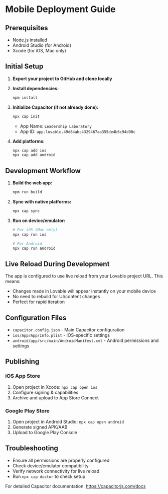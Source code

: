 
# Mobile Deployment Guide

## Prerequisites
- Node.js installed
- Android Studio (for Android)
- Xcode (for iOS, Mac only)

## Initial Setup

1. **Export your project to GitHub and clone locally**
2. **Install dependencies:**
   ```bash
   npm install
   ```

3. **Initialize Capacitor (if not already done):**
   ```bash
   npx cap init
   ```
   - App Name: `Leadership Laboratory`
   - App ID: `app.lovable.49d84abc4329467aa355de4b6c94d90c`

4. **Add platforms:**
   ```bash
   npx cap add ios
   npx cap add android
   ```

## Development Workflow

1. **Build the web app:**
   ```bash
   npm run build
   ```

2. **Sync with native platforms:**
   ```bash
   npx cap sync
   ```

3. **Run on device/emulator:**
   ```bash
   # For iOS (Mac only)
   npx cap run ios
   
   # For Android
   npx cap run android
   ```

## Live Reload During Development

The app is configured to use live reload from your Lovable project URL. This means:
- Changes made in Lovable will appear instantly on your mobile device
- No need to rebuild for UI/content changes
- Perfect for rapid iteration

## Configuration Files

- `capacitor.config.json` - Main Capacitor configuration
- `ios/App/App/Info.plist` - iOS-specific settings
- `android/app/src/main/AndroidManifest.xml` - Android permissions and settings

## Publishing

### iOS App Store
1. Open project in Xcode: `npx cap open ios`
2. Configure signing & capabilities
3. Archive and upload to App Store Connect

### Google Play Store
1. Open project in Android Studio: `npx cap open android`
2. Generate signed APK/AAB
3. Upload to Google Play Console

## Troubleshooting

- Ensure all permissions are properly configured
- Check device/emulator compatibility
- Verify network connectivity for live reload
- Run `npx cap doctor` to check setup

For detailed Capacitor documentation: https://capacitorjs.com/docs
